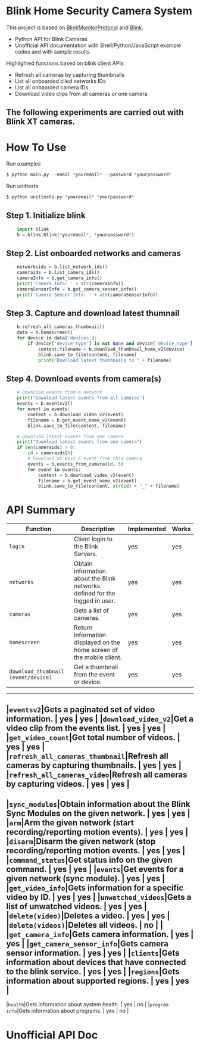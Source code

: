 
# Blink Home Security Camera System
This project is based on [BlinkMonitorProtocol](https://github.com/MattTW/BlinkMonitorProtocol) and [Blink](https://github.com/keredson/blink).

+ Python API for Blink Cameras
+ Unofficial API documentation with Shell/Python/JavaScript example codes and with sample results

Highlighted functions based on blink client APIs:
+ Refresh all cameras by capturing thumbnails
+ List all onboarded clied networks IDs 
+ List all onbaorded camera IDs
+ Download video clips from all cameras or one camera

The following experiments are carried out with Blink XT cameras. 
--- 
# How To Use
Run examples
```python
$ python main.py --email *youremail* --password *yourpassword*
```
Run unittests
```python
$ python unittests.py *youremail* *yourpassword*
```


## Step 1. Initialize blink

```python
    import blink
    b = blink.Blink(*youremail*, *yourpassword*)
```

## Step 2. List onboarded networks and cameras
```python
    networksids = b.list_network_ids()
    cameraids = b.list_camera_ids()
    cameraInfo = b.get_camera_info()
    print('Camera Info: ' + str(cameraInfo))
    cameraSensorInfo = b.get_camera_sensor_info()
    print('Camera Sensor Info: ' + str(cameraSensorInfo))
```

## Step 3. Capture and download latest thumnail
```python
    b.refresh_all_cameras_thumbnail()
    data = b.homescreen()
    for device in data['devices']:
        if device['device_type'] is not None and device['device_type'] == "camera":
            content,filename = b.download_thumbnail_home_v2(device)  
            blink.save_to_file(content, filename)
            print("Download latest thumbnails to " + filename)
```

## Step 4. Download events from camera(s)
```python
    # Download events from a network
    print("Download latest events from all cameras")
    events = b.eventsv2()
    for event in events:
        content = b.download_video_v2(event)
        filename = b.get_event_name_v2(event)
        blink.save_to_file(content, filename)

    # Download latest events from one camera
    print("Download latest events from one camera")
    if len(cameraids) > 0:
        id = cameraids[0]
        # Download at most 5 event from this camera
        events = b.events_from_camera(id, 5)
        for event in events:
            content = b.download_video_v2(event)
            filename = b.get_event_name_v2(event)
            blink.save_to_file(content, str(id) + "_" + filename)
```

# API Summary
|Function|Description|Implemented|Works|
|--------|-----------|-----------|-----|
|`login`|Client login to the Blink Servers. | yes | yes | 
|`networks`|Obtain information about the Blink networks defined for the logged in user. | yes | yes | 
|`cameras`|Gets a list of cameras. | yes | yes | 
|`homescreen`|Return information displayed on the home screen of the mobile client. | yes | yes | 
|`download_thumbnail (event/device) `|Get a thumbnail from the event or device. | yes | yes | 
---
|`eventsv2`|Gets a paginated set of video information. | yes | yes | 
|`download_video_v2`|Get a video clip from the events list. | yes | yes | 
|`get_video_count`|Get total number of videos. | yes | yes | 
|`refresh_all_cameras_thumbnail`|Refresh all cameras by capturing thumbnails. | yes | yes | 
|`refresh_all_cameras_video`|Refresh all cameras by capturing videos. | yes | yes | 
---
|`sync_modules`|Obtain information about the Blink Sync Modules on the given network. | yes | yes | 
|`arm`|Arm the given network (start recording/reporting motion events). | yes | yes | 
|`disarm`|Disarm the given network (stop recording/reporting motion events. | yes | yes | 
|`command_status`|Get status info on the given command. | yes | yes | 
|`events`|Get events for a given network (sync module). | yes | yes | 
|`get_video_info`|Gets information for a specific video by ID. | yes | yes | 
|`unwatched_videos`|Gets a list of unwatched videos. | yes | yes | 
|`delete(video)`|Deletes a video. | yes | yes | 
|`delete(videos)`|Deletes all videos. | no |  | 
|`get_camera_info`|Gets camera information. | yes | yes | 
|`get_camera_sensor_info`|Gets camera sensor information. | yes | yes | 
|`clients`|Gets information about devices that have connected to the blink service. | yes | yes | 
|`regions`|Gets information about supported regions. | yes | yes | 
---
|`health`|Gets information about system health. | yes | no | 
|`program info`|Gets information about programs. | yes | no | 

# Unofficial API Doc
